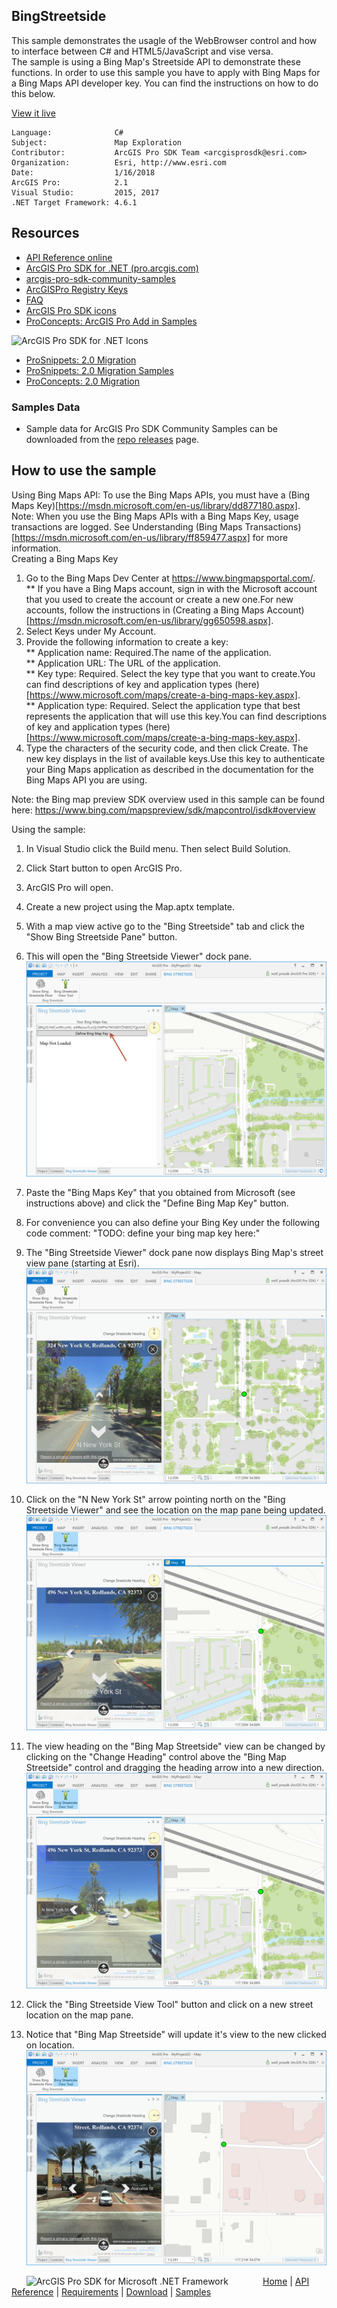 ## BingStreetside

<!-- TODO: Write a brief abstract explaining this sample -->
This sample demonstrates the usagle of the WebBrowser control and how to interface between C# and HTML5/JavaScript and vise versa.    
The sample is using a Bing Map's Streetside API to demonstrate these functions.  In order to use this sample you have to apply with Bing Maps for a Bing Maps API developer key.  You can find the instructions on how to do this below.    
  


<a href="http://pro.arcgis.com/en/pro-app/sdk/" target="_blank">View it live</a>

<!-- TODO: Fill this section below with metadata about this sample-->
```
Language:              C#
Subject:               Map Exploration
Contributor:           ArcGIS Pro SDK Team <arcgisprosdk@esri.com>
Organization:          Esri, http://www.esri.com
Date:                  1/16/2018
ArcGIS Pro:            2.1
Visual Studio:         2015, 2017
.NET Target Framework: 4.6.1
```

## Resources

* [API Reference online](http://pro.arcgis.com/en/pro-app/sdk/api-reference)
* <a href="http://pro.arcgis.com/en/pro-app/sdk/" target="_blank">ArcGIS Pro SDK for .NET (pro.arcgis.com)</a>
* [arcgis-pro-sdk-community-samples](http://github.com/Esri/arcgis-pro-sdk-community-samples)
* [ArcGISPro Registry Keys](http://github.com/Esri/arcgis-pro-sdk/wiki/ArcGIS-Pro-Registry-Keys)
* [FAQ](http://github.com/Esri/arcgis-pro-sdk/wiki/FAQ)
* [ArcGIS Pro SDK icons](https://github.com/Esri/arcgis-pro-sdk/releases/tag/1.4.0.7198)
* [ProConcepts: ArcGIS Pro Add in Samples](https://github.com/Esri/arcgis-pro-sdk-community-samples/wiki/ProConcepts-ArcGIS-Pro-Add-in-Samples)

![ArcGIS Pro SDK for .NET Icons](https://esri.github.io/arcgis-pro-sdk/images/Home/Image-of-icons.png "ArcGIS Pro SDK Icons")

* [ProSnippets: 2.0 Migration](http://github.com/Esri/arcgis-pro-sdk/wiki/ProSnippets-Migrating-to-2.0)  
* [ProSnippets: 2.0 Migration Samples](http://github.com/Esri/arcgis-pro-sdk/wiki/ProSnippets-2.0-Migration-Samples)  
* [ProConcepts: 2.0 Migration](http://github.com/Esri/arcgis-pro-sdk/wiki/ProConcepts-2.0-Migration-Guide)  

### Samples Data

* Sample data for ArcGIS Pro SDK Community Samples can be downloaded from the [repo releases](https://github.com/Esri/arcgis-pro-sdk-community-samples/releases) page.  

## How to use the sample
<!-- TODO: Explain how this sample can be used. To use images in this section, create the image file in your sample project's screenshots folder. Use relative url to link to this image using this syntax: ![My sample Image](FacePage/SampleImage.png) -->
Using Bing Maps API: To use the Bing Maps APIs, you must have a (Bing Maps Key)[https://msdn.microsoft.com/en-us/library/dd877180.aspx].  
Note: When you use the Bing Maps APIs with a Bing Maps Key, usage transactions are logged. See Understanding (Bing Maps Transactions)[https://msdn.microsoft.com/en-us/library/ff859477.aspx] for more information.  
Creating a Bing Maps Key  
  
1. Go to the Bing Maps Dev Center at https://www.bingmapsportal.com/.   
** If you have a Bing Maps account, sign in with the Microsoft account that you used to create the account or create a new one.For new accounts, follow the instructions in (Creating a Bing Maps Account)[https://msdn.microsoft.com/en-us/library/gg650598.aspx].  
2. Select Keys under My Account.  
3. Provide the following information to create a key:  
** Application name: Required.The name of the application.  
** Application URL: The URL of the application.  
** Key type: Required. Select the key type that you want to create.You can find descriptions of key and application types (here)[https://www.microsoft.com/maps/create-a-bing-maps-key.aspx].  
** Application type: Required. Select the application type that best represents the application that will use this key.You can find descriptions of key and application types (here)[https://www.microsoft.com/maps/create-a-bing-maps-key.aspx].    
4.	Type the characters of the security code, and then click Create. The new key displays in the list of available keys.Use this key to authenticate your Bing Maps application as described in the documentation for the Bing Maps API you are using.  
   
Note: the Bing map preview SDK overview used in this sample can be found here: https://www.bing.com/mapspreview/sdk/mapcontrol/isdk#overview  
  
Using the sample:  
  
1. In Visual Studio click the Build menu. Then select Build Solution.  
1. Click Start button to open ArcGIS Pro.  
1. ArcGIS Pro will open.   
1. Create a new project using the Map.aptx template.    
1. With a map view active go to the "Bing Streetside" tab and click the "Show Bing Streetside Pane" button.  
1. This will open the "Bing Streetside Viewer" dock pane.  
![UI](Screenshots/screenshot1.png)  
  
1. Paste the "Bing Maps Key" that you obtained from Microsoft (see instructions above) and click the "Define Bing Map Key" button.    
1. For convenience you can also define your Bing Key under the following code comment: "TODO: define your bing map key here:"  
1. The "Bing Streetside Viewer" dock pane now displays Bing Map's street view pane (starting at Esri).  
![UI](Screenshots/screenshot2.png)  
  
1. Click on the "N New York St" arrow pointing north on the "Bing Streetside Viewer" and see the location on the map pane being updated.    
![UI](Screenshots/screenshot3.png)  
  
1. The view heading on the "Bing Map Streetside" view can be changed by clicking on the "Change Heading" control above the "Bing Map Streetside" control and dragging the heading arrow into a new direction.    
![UI](Screenshots/screenshot4.png)  
  
1. Click the "Bing Streetside View Tool" button and click on a new street location on the map pane.  
1. Notice that "Bing Map Streetside" will update it's view to the new clicked on location.  
![UI](Screenshots/screenshot5.png)  
  


<!-- End -->

&nbsp;&nbsp;&nbsp;&nbsp;&nbsp;&nbsp;<img src="http://esri.github.io/arcgis-pro-sdk/images/ArcGISPro.png"  alt="ArcGIS Pro SDK for Microsoft .NET Framework" height = "20" width = "20" align="top"  >
&nbsp;&nbsp;&nbsp;&nbsp;&nbsp;&nbsp;&nbsp;&nbsp;&nbsp;&nbsp;&nbsp;&nbsp;
[Home](https://github.com/Esri/arcgis-pro-sdk/wiki) | <a href="http://pro.arcgis.com/en/pro-app/sdk/api-reference" target="_blank">API Reference</a> | [Requirements](https://github.com/Esri/arcgis-pro-sdk/wiki#requirements) | [Download](https://github.com/Esri/arcgis-pro-sdk/wiki#installing-arcgis-pro-sdk-for-net) | <a href="http://github.com/esri/arcgis-pro-sdk-community-samples" target="_blank">Samples</a>
